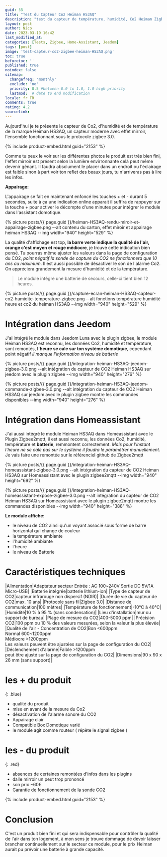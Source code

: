 ```yaml
---
guid: 55
title: "Test du Capteur Co2 Heiman HS3AQ"
description: "test du capteur de température, humidité, Co2 Heiman Zigbee et intégration dans homeassistant"
layout: post
author: Nico
date: 2023-03-19 16:42
last_modified_at: 
categories: [Tests, Zigbee, Home-Assistant, Jeedom]
tags: [post]
image: 'test-capteur-co2-zigbee-heiman-HS3AQ.png'
toc: true
beforetoc: ''
published: true
noindex: false
sitemap:
  changefreq: 'monthly'
  exclude: 'no'
  priority: 0.5 #between 0.0 to 1.0, 1.0 high priority
  lastmod:  # date to end modification
locale: fr_FR
comments: true
rating: 4.2
sourcelink:
---
```


Aujourd'hui je te présente le capteur de Co2, d'humidité et de température de la marque Heiman HS3AQ, un capteur moderne avec effet mirroir, l'ensemble fonctionnant sous le protocole zigbee 3.0.

{% include product-embed.html guid="2153" %}

Comme tu peux le voir sur les différentes photos le produit est très bien fini, l'effet mirroir est présent selon la lumière envirronnante celà peut même devenir gênant. Il faudra absolument le placer dans un endroit ou l'éclairage est faible sinon à part voir ton reflet des beaux jours, tu n'arriveras pas à lire les infos.

**Appairage:**

L'appairage se fait en maintenant enfoncé les touches + et - durant 5 secondes, suite à ça une indication online apparait il suffira de rappuyer sur la touche + pour activer le décompte d'une minutes pour intégrer le module dans l'assistant domotique.

{% picture posts/{{ page.guid }}/heiman-HS3AQ-rendu-miroir-et-appairage-zigbee.png --alt contenu du carton, effet miroir et appairage heiman HS3AQ --img width="940" height="529" %}

La qualité d'affichage est top, **la barre verte indique la qualité de l'air, orange c'est moyen et rouge médiocre**, je trouve cette indication bien pensé. Tu pourras même ajuster les valeurs dans la page de configuration du CO2, *point négatif la sonde de capture du CO2 ne fonctionnera que 10 ans au maximum*. Il est aussi possible de désactiver le son de l'alarme Co2. On appréciera grandement la mesure d'humidité et de la température. 
> Le module intègre une batterie de secours, celle-ci tient bien 12 heures.

{% picture posts/{{ page.guid }}/capture-ecran-heiman-HS3AQ-capteur-co2-humidite-temperature-zigbee.png --alt fonctions température humidité heure et co2 du heiman HS3AQ --img width="940" height="529" %}

# Intégration dans Jeedom

J'ai intégré le module dans Jeedom Luna avec le plugin zigbee, le module Heiman HS3AQ est reconnu, les données Co2, humidité et température, sont remontés, **l'heure se cale sur ton système domotique**, cependant point négatif *il manque l'information niveau de batterie*

{% picture posts/{{ page.guid }}/integration-heiman-HS3AQ-jeedom-zigbee-3.0.png --alt intégration du capteur de CO2 Heiman HS3AQ sur jeedom avec le plugin zigbee --img width="940" height="276" %}

{% picture posts/{{ page.guid }}/integration-heiman-HS3AQ-jeedom-commande-zigbee-3.0.png --alt intégration du capteur de CO2 Heiman HS3AQ sur jeedom avec le plugin zigbee montre les commandes disponibles --img width="940" height="276" %}

# Intégration dans Homeassistant

J'ai aussi intégré le module Heiman HS3AQ dans Homeassistant avec le Plugin Zigbee2mqtt, il est aussi reconnu, les données Co2, humidité, température et **batterie**, remmontent correctement. *Mais pour l'instant l'heure ne se cale pas sur le système il faudra le paramétrer manuellement*. Je vais faire une remontée sur le référenciel github de Zigbee2mqtt

{% picture posts/{{ page.guid }}/integration-heiman-HS3AQ-homeassistant-zigbee-3.0.png --alt intégration du capteur de CO2 Heiman HS3AQ sur Homeassistant avec le plugin zigbee2mqtt --img width="940" height="692" %}

{% picture posts/{{ page.guid }}/integration-heiman-HS3AQ-homeassistant-expose-zigbee-3.0.png --alt intégration du capteur de CO2 Heiman HS3AQ sur Homeassistant avec le plugin zigbee2mqtt montre les commandes disponibles --img width="940" height="388" %}

**Le module affiche:**
- le niveau de CO2 ainsi qu'un voyant associé sous forme de barre horizontal qui change de couleur
- la température ambiante
- l'humidité ambiante
- l'heure
- le niveau de Batterie

# Caractéristiques techniques

|Alimentation|Adaptateur secteur Entrée : AC 100~240V Sortie DC 5V/1A Micro-USB|
|Batterie intégrée|batterie lithium-ion|
|Type de capteur de CO2|capteur infrarouge non dispersif (NDIR)|
|Durée de vie du capteur de CO2|max. 10 ans|
|Protocole sans fil|Zigbee 3.0|
|Distance de communication|100 mètres|
|Température de fonctionnement|-10°C à 40°C|
|Humidité|10 % à 95 % (sans condensation)|
|Lieu d'installation|mur ou support de bureau|
|Plage de mesure du CO2|400-5000 ppm|
|Précision CO2|100 ppm ou 10 % des valeurs mesurées, selon la valeur la plus élevée|
|Qualité de l'air - Concentration de CO2|Bon <600ppm<br>Normal 600~1200ppm<br>Médiocre >1200ppm<br>Les valeurs peuvent être ajustées sur la page de configuration du CO2|
|Déclenchement d'alarme|Faible >1200ppm<br>peut être ajusté sur la page de configuration du CO2|
|Dimensions|90 x 90 x 26 mm (sans support)|

# **les + du produit**
{: .blue}
- qualité du produit
- mise en avant de la mesure du Co2
- désactivation de l'alarme sonore du CO2
- Appairage clair
- Compatible Box Domotique varié
- le module agit comme routeur ( répète le signal zigbee )

# **les - du produit**
{: .red}
- absences de certaines remontées d'infos dans les plugins
- dalle mirroir un peut trop prononcé
- son prix ~60€
- Garantie de fonctionnement de la sonde CO2

{% include product-embed.html guid="2153" %}

# Conclusion
C'est un produit bien fini et qui sera indispensable pour contrôler la qualité de l'air dans ton logement, à mon sens je trouve dommage de devoir laisser brancher continuellement sur le secteur ce module, pour le prix Heiman aurait pu prévoir une batterie à grande capacité.